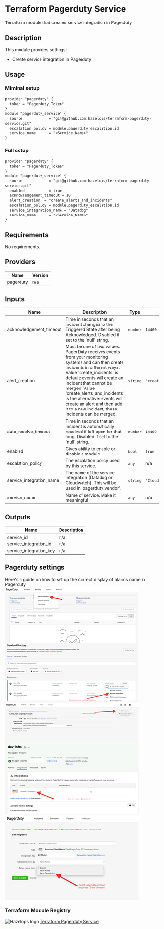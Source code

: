 # Terraform Pagerduty Service



Terraform module that creates service integration in Pagerduty


## Description

This module provides settings:

- Create service integration in Pagerduty

## Usage

### Miminal setup

```hcl
provider "pagerduty" {
  token = "Pagerduty_Token"
}
module "pagerduty_service" {
  source            = "git@github.com:hazelops/terraform-pagerduty-service.git"
  escalation_policy = module.pagerduty_escalation.id
  service_name      = "<Service_Name>"
}

```

### Full setup

```hcl
provider "pagerduty" {
  token = "Pagerduty_Token"
}
module "pagerduty_service" {
  source            = "git@github.com:hazelops/terraform-pagerduty-service.git"
  enabled           = true
  acknowledgement_timeout = 10
  alert_creation  = "create_alerts_and_incidents"
  escalation_policy = module.pagerduty_escalation.id
  service_integration_name = "Datadog"
  service_name      = "<Service_Name>"
}
```


<!-- BEGINNING OF GENERATED BY TERRAFORM-DOCS -->

## Requirements

No requirements.

## Providers

| Name | Version |
|------|---------|
| pagerduty | n/a |

## Inputs

| Name | Description | Type | Default | Required |
|------|-------------|------|---------|:--------:|
| acknowledgement\_timeout | Time in seconds that an incident changes to the Triggered State after being Acknowledged. Disabled if set to the 'null' string. | `number` | `14400` | no |
| alert\_creation | Must be one of two values. PagerDuty receives events from your monitoring systems and can then create incidents in different ways. Value 'create\_incidents' is default: events will create an incident that cannot be merged. Value 'create\_alerts\_and\_incidents' is the alternative: events will create an alert and then add it to a new incident, these incidents can be merged. | `string` | `"create_alerts_and_incidents"` | no |
| auto\_resolve\_timeout | Time in seconds that an incident is automatically resolved if left open for that long. Disabled if set to the 'null' string. | `number` | `14400` | no |
| enabled | Gives ability to enable or disable a module | `bool` | `true` | no |
| escalation\_policy | The escalation policy used by this service. | `any` | n/a | yes |
| service\_integration\_name | The name of the service integration (Datadog or Cloudwatch). This will be used in 'pagerduty\_vendor'. | `string` | `"Cloudwatch"` | no |
| service\_name | Name of service. Make it meaningful | `any` | n/a | yes |

## Outputs

| Name | Description |
|------|-------------|
| service\_id | n/a |
| service\_integration\_id | n/a |
| service\_integration\_key | n/a
<!-- END OF GENERATED BY TERRAFORM-DOCS -->

## Pagerduty settings 
Here's a guide on how to set up the correct display of alarms name in Pagerduty
![](./Alarms.svg)


### Terraform Module Registry

![Hazelops logo](https://avatars0.githubusercontent.com/u/63737915?s=25&v=4) [Terraform Pagerduty Service
](https://registry.terraform.io/modules/hazelops/service/pagerduty/latest)

























